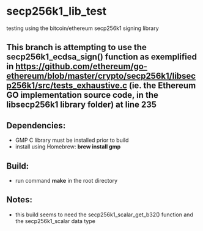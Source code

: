 # secp256k1_lib_test
testing using the bitcoin/ethereum secp256k1 signing library

## This branch is attempting to use the secp256k1_ecdsa_sign() function as exemplified in https://github.com/ethereum/go-ethereum/blob/master/crypto/secp256k1/libsecp256k1/src/tests_exhaustive.c (ie. the Ethereum GO implementation source code, in the libsecp256k1 library folder) at line 235

## Dependencies:
- GMP C library must be installed prior to build
- install using Homebrew: **brew install gmp**

## Build:
- run command **make** in the root directory

## Notes:
- this build seems to need the secp256k1_scalar_get_b32() function and the secp256k1_scalar data type
